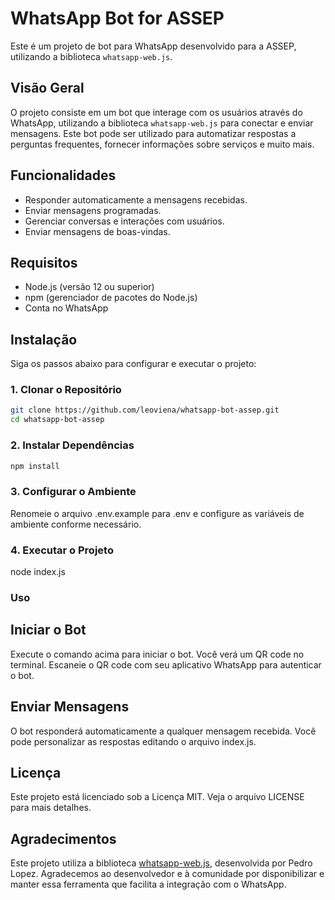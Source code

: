 # WhatsApp Bot for ASSEP

Este é um projeto de bot para WhatsApp desenvolvido para a ASSEP, utilizando a biblioteca `whatsapp-web.js`.

## Visão Geral

O projeto consiste em um bot que interage com os usuários através do WhatsApp, utilizando a biblioteca `whatsapp-web.js` para conectar e enviar mensagens. Este bot pode ser utilizado para automatizar respostas a perguntas frequentes, fornecer informações sobre serviços e muito mais.

## Funcionalidades

- Responder automaticamente a mensagens recebidas.
- Enviar mensagens programadas.
- Gerenciar conversas e interações com usuários.
- Enviar mensagens de boas-vindas.

## Requisitos

- Node.js (versão 12 ou superior)
- npm (gerenciador de pacotes do Node.js)
- Conta no WhatsApp

## Instalação

Siga os passos abaixo para configurar e executar o projeto:

### 1. Clonar o Repositório

```bash
git clone https://github.com/leoviena/whatsapp-bot-assep.git
cd whatsapp-bot-assep
```

### 2. Instalar Dependências
```bash
npm install
```
### 3. Configurar o Ambiente
Renomeie o arquivo .env.example para .env e configure as variáveis de ambiente conforme necessário.

### 4. Executar o Projeto
node index.js

### Uso 

## Iniciar o Bot
Execute o comando acima para iniciar o bot. Você verá um QR code no terminal. Escaneie o QR code com seu aplicativo WhatsApp para autenticar o bot.

## Enviar Mensagens
O bot responderá automaticamente a qualquer mensagem recebida. Você pode personalizar as respostas editando o arquivo index.js.

## Licença
Este projeto está licenciado sob a Licença MIT. Veja o arquivo LICENSE para mais detalhes.

## Agradecimentos
Este projeto utiliza a biblioteca [whatsapp-web.js](https://github.com/pedroslopez/whatsapp-web.js), desenvolvida por Pedro Lopez. Agradecemos ao desenvolvedor e à comunidade por disponibilizar e manter essa ferramenta que facilita a integração com o WhatsApp.
